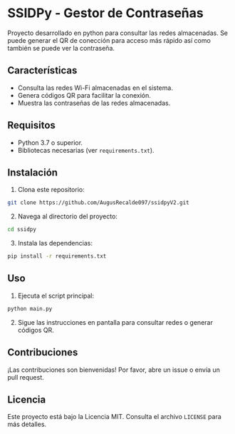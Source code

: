 # SSIDPy - Gestor de Contraseñas

Proyecto desarrollado en python para consultar las redes almacenadas. Se puede generar el QR de conección para acceso más rápido así como también se puede ver la contraseña.

## Características

- Consulta las redes Wi-Fi almacenadas en el sistema.
- Genera códigos QR para facilitar la conexión.
- Muestra las contraseñas de las redes almacenadas.

## Requisitos

- Python 3.7 o superior.
- Bibliotecas necesarias (ver `requirements.txt`).

## Instalación

1. Clona este repositorio:
  ```bash
  git clone https://github.com/AugusRecalde097/ssidpyV2.git
  ```
2. Navega al directorio del proyecto:
  ```bash
  cd ssidpy
  ```
3. Instala las dependencias:
  ```bash
  pip install -r requirements.txt
  ```

## Uso

1. Ejecuta el script principal:
  ```bash
  python main.py
  ```
2. Sigue las instrucciones en pantalla para consultar redes o generar códigos QR.

## Contribuciones

¡Las contribuciones son bienvenidas! Por favor, abre un issue o envía un pull request.

## Licencia

Este proyecto está bajo la Licencia MIT. Consulta el archivo `LICENSE` para más detalles.